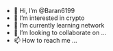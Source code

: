 - 👋 Hi, I’m @Baran6199
- 👀 I’m interested in crypto
- 🌱 I’m currently learning network
- 💞️ I’m looking to collaborate on ...
- 📫 How to reach me ...

<!---
Baran6199/Baran6199 is a ✨ special ✨ repository because its `README.md` (this file) appears on your GitHub profile.
You can click the Preview link to take a look at your changes.
--->
